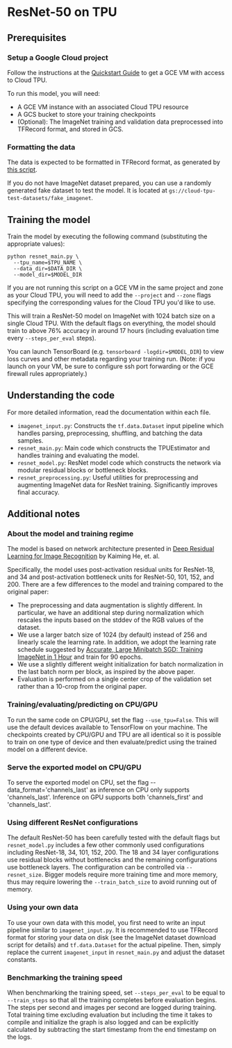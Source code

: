 # ResNet-50 on TPU

## Prerequisites

### Setup a Google Cloud project

Follow the instructions at the [Quickstart Guide](https://cloud.google.com/tpu/docs/quickstart)
to get a GCE VM with access to Cloud TPU.

To run this model, you will need:

* A GCE VM instance with an associated Cloud TPU resource
* A GCS bucket to store your training checkpoints
* (Optional): The ImageNet training and validation data preprocessed into
  TFRecord format, and stored in GCS.

### Formatting the data

The data is expected to be formatted in TFRecord format, as generated by [this
script](https://github.com/tensorflow/tpu/blob/master/tools/datasets/imagenet_to_gcs.py).

If you do not have ImageNet dataset prepared, you can use a randomly generated
fake dataset to test the model. It is located at
`gs://cloud-tpu-test-datasets/fake_imagenet`.


## Training the model

Train the model by executing the following command (substituting the appropriate
values):

```
python resnet_main.py \
  --tpu_name=$TPU_NAME \
  --data_dir=$DATA_DIR \
  --model_dir=$MODEL_DIR
```

If you are not running this script on a GCE VM in the same project and zone as
your Cloud TPU, you will need to add the `--project` and `--zone` flags
specifying the corresponding values for the Cloud TPU you'd like to use.

This will train a ResNet-50 model on ImageNet with 1024 batch size on a single
Cloud TPU. With the default flags on everything, the model should train to
above 76% accuracy in around 17 hours (including evaluation time every
`--steps_per_eval` steps).

You can launch TensorBoard (e.g. `tensorboard -logdir=$MODEL_DIR`) to view loss
curves and other metadata regarding your training run. (Note: if you launch
on your VM, be sure to configure ssh port forwarding or the GCE firewall rules
appropriately.)

## Understanding the code

For more detailed information, read the documentation within each file.

* `imagenet_input.py`: Constructs the `tf.data.Dataset` input pipeline which
  handles parsing, preprocessing, shuffling, and batching the data samples.
* `resnet_main.py`: Main code which constructs the TPUEstimator and handles
  training and evaluating the model.
* `resnet_model.py`: ResNet model code which constructs the network via modular
  residual blocks or bottleneck blocks.
* `resnet_preprocessing.py`: Useful utilities for preprocessing and augmenting
  ImageNet data for ResNet training. Significantly improves final accuracy.

## Additional notes

### About the model and training regime

The model is based on network architecture presented in [Deep Residual Learning
for Image Recognition](https://arxiv.org/abs/1512.03385) by Kaiming He, et. al.

Specifically, the model uses post-activation residual units for ResNet-18, and
34 and post-activation bottleneck units for ResNet-50, 101, 152, and 200. There
are a few differences to the model and training compared to the original paper:

* The preprocessing and data augmentation is slightly different. In particular,
  we have an additional step during normalization which rescales the inputs
  based on the stddev of the RGB values of the dataset.
* We use a larger batch size of 1024 (by default) instead of 256 and
  linearly scale the learning rate. In addition, we adopt the learning rate
  schedule suggested by [Accurate, Large Minibatch SGD: Training ImageNet in 1
  Hour](https://arxiv.org/abs/1706.02677) and train for 90 epochs.
* We use a slightly different weight initialization for batch normalization in
  the last batch norm per block, as inspired by the above paper.
* Evaluation is performed on a single center crop of the validation set rather
  than a 10-crop from the original paper.

### Training/evaluating/predicting on CPU/GPU

To run the same code on CPU/GPU, set the flag `--use_tpu=False`. This will use
the default devices available to TensorFlow on your machine. The checkpoints
created by CPU/GPU and TPU are all identical so it is possible to train on one
type of device and then evaluate/predict using the trained model on a different
device.

### Serve the exported model on CPU/GPU

To serve the exported model on CPU, set the flag --data_format='channels_last'
as inference on CPU only supports 'channels_last'. Inference on GPU supports
both 'channels_first' and 'channels_last'.

### Using different ResNet configurations

The default ResNet-50 has been carefully tested with the default flags but
`resnet_model.py` includes a few other commonly used configurations including
ResNet-18, 34, 101, 152, 200. The 18 and 34 layer configurations use residual
blocks without bottlenecks and the remaining configurations use bottleneck
layers. The configuration can be controlled via `--resnet_size`. Bigger models
require more training time and more memory, thus may require lowering the
`--train_batch_size` to avoid running out of memory.

### Using your own data

To use your own data with this model, you first need to write an input pipeline
similar to `imagenet_input.py`. It is recommended to use TFRecord format for
storing your data on disk (see the ImageNet dataset download script for details)
and `tf.data.Dataset` for the actual pipeline. Then, simply replace the current
`imagenet_input` in `resnet_main.py` and adjust the dataset constants.

### Benchmarking the training speed

When benchmarking the training speed, set `--steps_per_eval` to be equal to
`--train_steps` so that all the training completes before evaluation begins. The
steps per second and images per second are logged during training. Total
training time excluding evaluation but including the time it takes to compile
and initialize the graph is also logged and can be explicitly calculated by
subtracting the start timestamp from the end timestamp on the logs.
